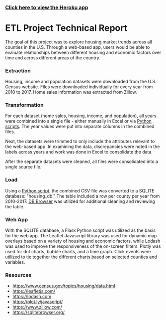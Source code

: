 ### <a href="http://housing-markets.herokuapp.com/" target="_blank">Click here to view the Heroku app</a>

# ETL Project Technical Report

The goal of this project was to explore housing market trends across all counties in the U.S. Through a web-based app, users would be able to evaluate relationships between different housing and economic factors over time and across different areas of the country.

### Extraction

Housing, income and population datasets were downloaded from the U.S. Census website. Files were downloaded individually for every year from 2010 to 2017. Home sales information was extracted from Zillow.

### Transformation

For each dataset (home sales, housing, income, and population), all years were combined into a single file - either manually in Excel or via [Python scripts](https://github.com/nu-datacamp/Housing-Market-Insights/blob/master/Population%20Data/combine%20population%20csv.ipynb). The year values were put into separate columns in the combined files.

Next, the datasets were trimmed to only include the attributes relevant to the web-based app. In examining the data, discrepancies were noted in the labels across years and work was done in Excel to consolidate the data. 

After the separate datasets were cleaned, all files were consolidated into a single source file.

### Load

Using a [Python script](https://github.com/nu-datacamp/Housing-Market-Insights/blob/master/csv-to-sqlite.ipynb), the combined CSV file was converted to a SQLITE database: "housing_db." The table included a row per county per year from 2010-2017. [DB Browser](https://sqlitebrowser.org/) was utilized for additional cleaning and reviewing the table.

### Web App
With the SQLITE database, a Flask Python script was utilized as the basis for the web app. The Leaflet Javascript library was used for dynamic map overlays based on a variety of housing and economic factors, while Lodash was used to improve the responsiveness of the on-screen filters. Plotly was used for dot charts, bubble charts, and a time graph. Click events were utilized to tie together the different charts based on selected counties and variables.

### Resources
* https://www.census.gov/topics/housing/data.html
* https://leafletjs.com/
* https://lodash.com
* https://plot.ly/javascript/
* https://www.zillow.com/
* https://sqlitebrowser.org/
